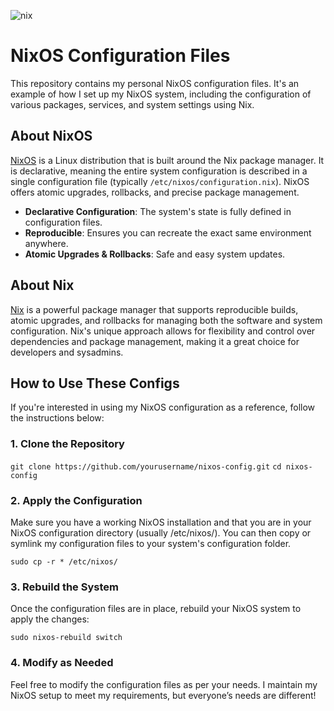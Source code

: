 ![nix](https://static-00.iconduck.com/assets.00/nixos-icon-2048x1776-8czr8nir.png)

# NixOS Configuration Files

This repository contains my personal NixOS configuration files. It's an example of how I set up my NixOS system, including the configuration of various packages, services, and system settings using Nix.

## About NixOS

[NixOS](https://nixos.org/) is a Linux distribution that is built around the Nix package manager. It is declarative, meaning the entire system configuration is described in a single configuration file (typically `/etc/nixos/configuration.nix`). NixOS offers atomic upgrades, rollbacks, and precise package management.

- **Declarative Configuration**: The system's state is fully defined in configuration files.
- **Reproducible**: Ensures you can recreate the exact same environment anywhere.
- **Atomic Upgrades & Rollbacks**: Safe and easy system updates.

## About Nix

[Nix](https://nixos.org/nix/) is a powerful package manager that supports reproducible builds, atomic upgrades, and rollbacks for managing both the software and system configuration. Nix's unique approach allows for flexibility and control over dependencies and package management, making it a great choice for developers and sysadmins.

## How to Use These Configs

If you're interested in using my NixOS configuration as a reference, follow the instructions below:

### 1. Clone the Repository

```git clone https://github.com/yourusername/nixos-config.git```
```cd nixos-config```
### 2. Apply the Configuration
Make sure you have a working NixOS installation and that you are in your NixOS configuration directory (usually /etc/nixos/). You can then copy or symlink my configuration files to your system's configuration folder.

```sudo cp -r * /etc/nixos/```

### 3. Rebuild the System

Once the configuration files are in place, rebuild your NixOS system to apply the changes:

```sudo nixos-rebuild switch```

### 4. Modify as Needed

Feel free to modify the configuration files as per your needs. I maintain my NixOS setup to meet my requirements, but everyone’s needs are different!
